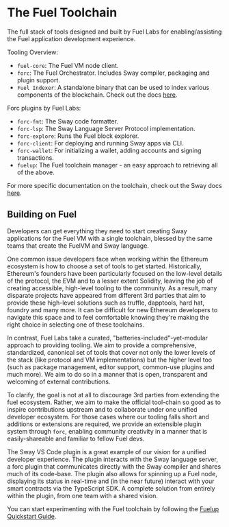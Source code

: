 # The Fuel Toolchain

The full stack of tools designed and built by Fuel Labs for enabling/assisting the Fuel application development experience.

Tooling Overview:

- `fuel-core`: The Fuel VM node client.
- `forc`: The Fuel Orchestrator. Includes Sway compiler, packaging and plugin support.
- `Fuel Indexer`: A standalone binary that can be used to index various components of the blockchain. Check out the docs [here](https://fuellabs.github.io/fuel-indexer/master/the-fuel-indexer.html).

Forc plugins by Fuel Labs:

- `forc-fmt`: The Sway code formatter.
- `forc-lsp`: The Sway Language Server Protocol implementation.
- `forc-explore`: Runs the Fuel block explorer.
- `forc-client`: For deploying and running Sway apps via CLI.
- `forc-wallet`: For initializing a wallet, adding accounts and signing transactions.
- `fuelup`: The Fuel toolchain manager - an easy approach to retrieving all of the above.

For more specific documentation on the toolchain, check out the Sway docs [here](https://fuellabs.github.io/sway/v0.19.2/introduction/sway-toolchain.html).

## Building on Fuel

Developers can get everything they need to start creating Sway applications for the Fuel VM with a single toolchain, blessed by the same teams that create the FuelVM and Sway language.

One common issue developers face when working within the Ethereum ecosystem is how to choose a set of tools to get started. Historically, Ethereum's founders have been particularly focused on the low-level details of the protocol, the EVM and to a lesser extent Solidity, leaving the job of creating accessible, high-level tooling to the community. As a result, many disparate projects have appeared from different 3rd parties that aim to provide these high-level solutions such as truffle, dapptools, hard hat, foundry and many more. It can be difficult for new Ethereum developers to navigate this space and to feel comfortable knowing they're making the right choice in selecting one of these toolchains.

In contrast, Fuel Labs take a curated, "batteries-included"-yet-modular approach to providing tooling. We aim to provide a comprehensive, standardized, canonical set of tools that cover not only the lower levels of the stack (like protocol and VM implementations) but the higher level too (such as package management, editor support, common-use plugins and much more). We aim to do so in a manner that is open, transparent and welcoming of external contributions.

To clarify, the goal is not at all to discourage 3rd parties from extending the fuel ecosystem. Rather, we aim to make the official tool-chain so good as to inspire contributions upstream and to collaborate under one unified developer ecosystem. For those cases where our tooling falls short and additions or extensions are required, we provide an extensible plugin system through `forc`, enabling community creativity in a manner that is easily-shareable and familiar to fellow Fuel devs.

The Sway VS Code plugin is a great example of our vision for a unified developer experience. The plugin interacts with the Sway language server, a forc plugin that communicates directly with the Sway compiler and shares much of its code-base. The plugin also allows for spinning up a Fuel node, displaying its status in real-time and (in the near future) interact with your smart contracts via the TypeScript SDK. A complete solution from entirely within the plugin, from one team with a shared vision.

You can start experimenting with the Fuel toolchain by following the [Fuelup Quickstart Guide](https://fuellabs.github.io/fuelup/master/installation/index.html#quickstart).
